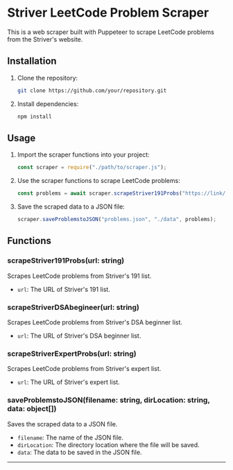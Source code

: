 # Striver LeetCode Problem Scraper

This is a web scraper built with Puppeteer to scrape LeetCode problems from the Striver's website.

## Installation

1. Clone the repository:

   ```bash
   git clone https://github.com/your/repository.git
   ```

2. Install dependencies:

   ```bash
   npm install
   ```

## Usage

1. Import the scraper functions into your project:

   ```javascript
   const scraper = require("./path/to/scraper.js");
   ```

2. Use the scraper functions to scrape LeetCode problems:

   ```javascript
   const problems = await scraper.scrapeStriver191Probs("https://link/to/striver191");
   ```

3. Save the scraped data to a JSON file:

   ```javascript
   scraper.saveProblemstoJSON("problems.json", "./data", problems);
   ```

## Functions

### scrapeStriver191Probs(url: string)

Scrapes LeetCode problems from Striver's 191 list.

- `url`: The URL of Striver's 191 list.

### scrapeStriverDSAbegineer(url: string)

Scrapes LeetCode problems from Striver's DSA beginner list.

- `url`: The URL of Striver's DSA beginner list.

### scrapeStriverExpertProbs(url: string)

Scrapes LeetCode problems from Striver's expert list.

- `url`: The URL of Striver's expert list.

### saveProblemstoJSON(filename: string, dirLocation: string, data: object[])

Saves the scraped data to a JSON file.

- `filename`: The name of the JSON file.
- `dirLocation`: The directory location where the file will be saved.
- `data`: The data to be saved in the JSON file.

---
